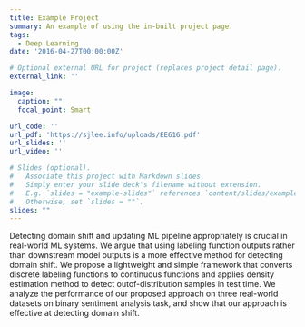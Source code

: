 ```yaml
---
title: Example Project
summary: An example of using the in-built project page.
tags:
  - Deep Learning
date: '2016-04-27T00:00:00Z'

# Optional external URL for project (replaces project detail page).
external_link: ''

image:
  caption: ""
  focal_point: Smart

url_code: ''
url_pdf: 'https://sjlee.info/uploads/EE616.pdf'
url_slides: ''
url_video: ''

# Slides (optional).
#   Associate this project with Markdown slides.
#   Simply enter your slide deck's filename without extension.
#   E.g. `slides = "example-slides"` references `content/slides/example-slides.md`.
#   Otherwise, set `slides = ""`.
slides: ""
---
```


Detecting domain shift and updating ML pipeline appropriately is crucial in real-world ML systems. We argue that using labeling function outputs rather than downstream model outputs is a more effective method for detecting domain shift. We propose a lightweight and simple framework that converts discrete labeling functions to continuous functions and applies density estimation method to detect outof-distribution samples in test time. We analyze the performance of our proposed approach on three real-world datasets on binary sentiment analysis task, and show that our approach is effective at detecting domain shift.